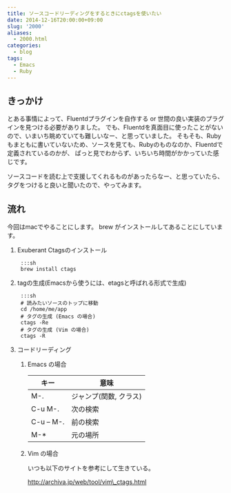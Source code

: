 ```yaml
---
title: ソースコードリーディングをするときにctagsを使いたい
date: 2014-12-16T20:00:00+09:00
slug: '2000'
aliases:
  - 2000.html
categories:
  - blog
tags:
  - Emacs
  - Ruby
---
```


## きっかけ
とある事情によって、Fluentdプラグインを自作する or 世間の良い実装のプラグインを見つける必要がありました。
でも、Fluentdを真面目に使ったことがないので、いまいち眺めていても難しいなー、と思っていました。
そもそも、Rubyもまともに書いていないため、ソースを見ても、Rubyのものなのか、Fluentdで定義されているのかが、
ぱっと見でわからず、いちいち時間がかかっていた感じです。

ソースコードを読む上で支援してくれるものがあったらなー、と思っていたら、タグをつけると良いと聞いたので、やってみます。

## 流れ
今回はmacでやることにします。
brew がインストールしてあることにしています。

1. Exuberant Ctagsのインストール

        :::sh
        brew install ctags

2. tagの生成(Emacsから使うには、etagsと呼ばれる形式で生成)

        :::sh
        # 読みたいソースのトップに移動
        cd /home/me/app
        # タグの生成 (Emacs の場合)
        ctags -Re
        # タグの生成 (Vim の場合)
        ctags -R

3. コードリーディング

    1. Emacs の場合

        | キー      | 意味                  |
        |-----------|------------------------|
        | M-.       | ジャンプ(関数, クラス) |
        | C-u M-.   | 次の検索               |
        | C-u – M-. | 前の検索               |
        | M-\*       | 元の場所               |

    2. Vim の場合

        いつも以下のサイトを参考にして生きている。

        http://archiva.jp/web/tool/vim\_ctags.html


